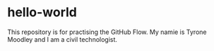 # hello-world
This repository is for practising the GitHub Flow.
My namie is Tyrone Moodley and I am a civil technologist.
